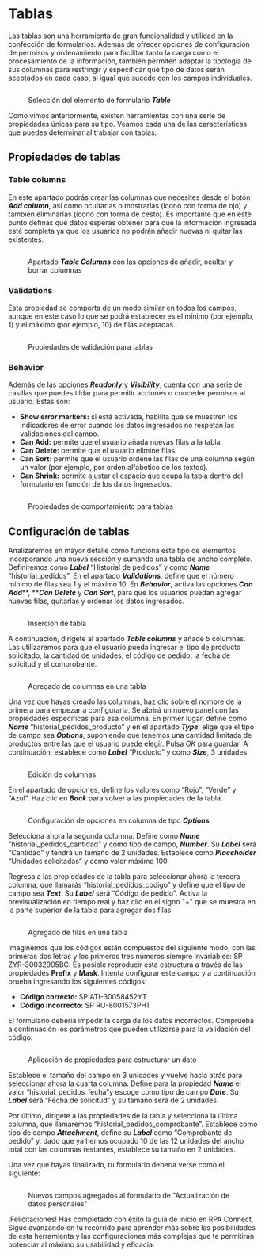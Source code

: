 # Tablas

Las tablas son una herramienta de gran funcionalidad y utilidad en la confección de formularios. Además de ofrecer opciones de configuración de permisos y ordenamiento para facilitar tanto la carga como el procesamiento de la información, también permiten adaptar la tipología de sus columnas para restringir y especificar qué tipo de datos serán aceptados en cada caso, al igual que sucede con los campos individuales.

<figure><img src="../.gitbook/assets/RPA_2_27.png" alt=""><figcaption><p>Selección del elemento de formulario <em><strong>Table</strong></em></p></figcaption></figure>

Como vimos anteriormente, existen herramientas con una serie de propiedades únicas para su tipo. Veamos cada una de las características que puedes determinar al trabajar con tablas:

## Propiedades de tablas

### Table columns

En este apartado podrás crear las columnas que necesites desde el botón _**Add column**_, así como ocultarlas o mostrarlas (ícono con forma de ojo) y también eliminarlas (ícono con forma de cesto). Es importante que en este punto definas qué datos esperas obtener para que la información ingresada esté completa ya que los usuarios no podrán añadir nuevas ni quitar las existentes.

<figure><img src="../.gitbook/assets/RPA_2_28.png" alt=""><figcaption><p>Apartado <em><strong>Table Columns</strong></em> con las opciones de añadir, ocultar y borrar columnas</p></figcaption></figure>

### Validations

Esta propiedad se comporta de un modo similar en todos los campos, aunque en este caso lo que se podrá establecer es el mínimo (por ejemplo, 1) y el máximo (por ejemplo, 10) de filas aceptadas.

<figure><img src="../.gitbook/assets/RPA_2_29.png" alt=""><figcaption><p>Propiedades de validación para tablas</p></figcaption></figure>

### Behavior

Además de las opciones _**Readonly**_ y _**Visibility**_, cuenta con una serie de casillas que puedes tildar para permitir acciones o conceder permisos al usuario. Estas son:

* **Show error markers:** si está activada, habilita que se muestren los indicadores de error cuando los datos ingresados no respetan las validaciones del campo.
* **Can Add:** permite que el usuario añada nuevas filas a la tabla.
* **Can Delete:** permite que el usuario elimine filas.
* **Can Sort:** permite que el usuario ordene las filas de una columna según un valor (por ejemplo, por orden alfabético de los textos).
* **Can Shrink:** permite ajustar el espacio que ocupa la tabla dentro del formulario en función de los datos ingresados.

<figure><img src="../.gitbook/assets/RPA_2_30.png" alt=""><figcaption><p>Propiedades de comportamiento para tablas</p></figcaption></figure>

## Configuración de tablas

Analizaremos en mayor detalle cómo funciona este tipo de elementos incorporando una nueva sección y sumando una tabla de ancho completo. Definiremos como _**Label**_ “Historial de pedidos” y como _**Name**_ “historial\_pedidos”. En el apartado _**Validations**_, define que el número mínimo de filas sea 1 y el máximo 10. En _**Behavior**_, activa las opciones _**Can Add**_**, **_**Can Delete**_ y _**Can Sort**_, para que los usuarios puedan agregar nuevas filas, quitarlas y ordenar los datos ingresados.

<div data-full-width="true">

<figure><img src="../.gitbook/assets/Inserción de tabla.gif" alt=""><figcaption><p>Inserción de tabla</p></figcaption></figure>

</div>

A continuación, dirígete al apartado _**Table columns**_ y añade 5 columnas. Las utilizaremos para que el usuario pueda ingresar el tipo de producto solicitado, la cantidad de unidades, el código de pedido, la fecha de solicitud y el comprobante.

<figure><img src="../.gitbook/assets/RPA_2_31.png" alt=""><figcaption><p>Agregado de columnas en una tabla</p></figcaption></figure>

Una vez que hayas creado las columnas, haz clic sobre el nombre de la primera para empezar a configurarla. Se abrirá un nuevo panel con las propiedades específicas para esa columna. En primer lugar, define como _**Name**_ “historial\_pedidos\_producto” y en el apartado _**Type**_, elige que el tipo de campo sea _**Options**_, suponiendo que tenemos una cantidad limitada de productos entre las que el usuario puede elegir. Pulsa _OK_ para guardar.  A continuación, establece como _**Label**_ “Producto” y como _**Size**_, 3 unidades.

<figure><img src="../.gitbook/assets/Edición de columnas.gif" alt=""><figcaption><p>Edición de columnas</p></figcaption></figure>

En el apartado de opciones, define los valores como “Rojo”, “Verde” y “Azul”. Haz clic en _**Back**_ para volver a las propiedades de la tabla.

<figure><img src="../.gitbook/assets/Configuración de columna tipo Options.gif" alt=""><figcaption><p>Configuración de opciones en columna de tipo <em><strong>Options</strong></em></p></figcaption></figure>

Selecciona ahora la segunda columna. Define como _**Name**_ “historial\_pedidos\_cantidad” y como tipo de campo, _**Number**_. Su _**Label**_ será “Cantidad” y tendrá un tamaño de 2 unidades. Establece como _**Placeholder**_ “Unidades solicitadas” y como valor máximo 100.

Regresa a las propiedades de la tabla para seleccionar ahora la tercera columna, que llamarás “historial\_pedidos\_codigo” y define que el tipo de campo sea _**Text**_. Su _**Label**_ será “Código de pedido”. Activa la previsualización en tiempo real y haz clic en el signo "+" que se muestra en la parte superior de la tabla para agregar dos filas.

<figure><img src="../.gitbook/assets/RPA_2_32.png" alt=""><figcaption><p>Agregado de filas en una tabla</p></figcaption></figure>

Imaginemos que los códigos están compuestos del siguiente modo, con las primeras dos letras y los primeros tres números siempre invariables: SP ZYR-30032905BC. Es posible reproducir esta estructura a través de las propiedades **Prefix** y **Mask**. Intenta configurar este campo y a continuación prueba ingresando los siguientes códigos:

* **Código correcto:** SP ATI-30058452YT
* **Código incorrecto:** SP RU-8001573PH1

El formulario debería impedir la carga de los datos incorrectos. Comprueba a continuación los parámetros que pueden utilizarse para la validación del código:

<figure><img src="../.gitbook/assets/Aplicación de propiedades para estructurar un dato.gif" alt=""><figcaption><p>Aplicación de propiedades para estructurar un dato</p></figcaption></figure>

Establece el tamaño del campo en 3 unidades y vuelve hacia atrás para seleccionar ahora la cuarta columna. Define para la propiedad _**Name**_ el valor “historial\_pedidos\_fecha”y escoge como tipo de campo _**Date**_. Su _**Label**_ será “Fecha de solicitud” y su tamaño será de 2 unidades.

Por último, dirígete a las propiedades de la tabla y selecciona la última columna, que llamaremos “historial\_pedidos\_comprobante”. Establece como tipo de campo _**Attachment**_, define su _**Label**_ como “Comprobante de pedido” y, dado que ya hemos ocupado 10 de las 12 unidades del ancho total con las columnas restantes, establece su tamaño en 2 unidades.

Una vez que hayas finalizado, tu formulario debería verse como el siguiente:

<figure><img src="../.gitbook/assets/RPA_2_33.png" alt=""><figcaption><p>Nuevos campos agregados al formulario de "Actualización de datos personales"</p></figcaption></figure>

¡Felicitaciones! Has completado con éxito la guía de inicio en RPA Connect. Sigue avanzando en tu recorrido para aprender más sobre las posibilidades de esta herramienta y las configuraciones más complejas que te permitirán potenciar al máximo su usabilidad y eficacia.
